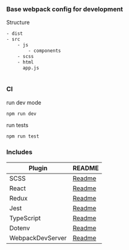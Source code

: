 ### Base webpack config for  development

Structure

```sh
- dist
- src
    - js
        - components
    - scss
    - html
      app.js
   
```

### CI

run dev mode

```sh
npm run dev   
```

run tests

```sh
npm run test   
```

### Includes

 
| Plugin | README |
| ------ | ------ |
| SCSS | [Readme](https://www.npmjs.com/package/node-sass) |
| React | [Readme](https://www.npmjs.com/package/react)  |
| Redux | [Readme](https://redux.js.org/)  |
| Jest | [Readme](https://jestjs.io/)  |
| TypeScript | [Readme](https://www.npmjs.com/package/ts-loader)  |
| Dotenv | [Readme](https://www.npmjs.com/package/dotenv)  |
| WebpackDevServer | [Readme](https://www.npmjs.com/package/webpack-dev-server)  |
